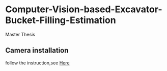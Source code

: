 # Computer-Vision-based-Excavator-Bucket-Filling-Estimation
Master Thesis
## Camera installation
follow the instruction,see [Here]([https://link-url-here.org](https://github.com/IntelRealSense/librealsense/blob/master/doc/installation.md))

